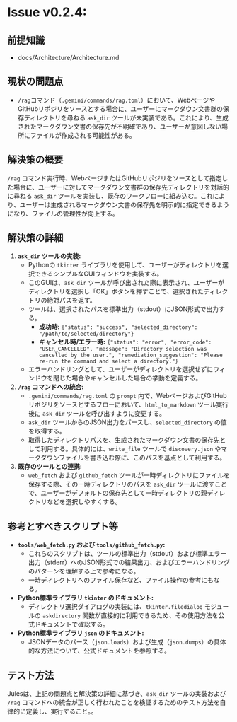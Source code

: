 # Issue v0.2.4:

## 前提知識
- docs/Architecture/Architecture.md

## 現状の問題点
- `/rag`コマンド（`.gemini/commands/rag.toml`）において、WebページやGitHubリポジリをソースとする場合に、ユーザーにマークダウン文書群の保存ディレクトリを尋ねる `ask_dir` ツールが未実装である。これにより、生成されたマークダウン文書の保存先が不明確であり、ユーザーが意図しない場所にファイルが作成される可能性がある。

## 解決策の概要
`/rag` コマンド実行時、WebページまたはGitHubリポジリをソースとして指定した場合に、ユーザーに対してマークダウン文書群の保存先ディレクトリを対話的に尋ねる `ask_dir` ツールを実装し、既存のワークフローに組み込む。これにより、ユーザーは生成されるマークダウン文書の保存先を明示的に指定できるようになり、ファイルの管理性が向上する。

## 解決策の詳細
1.  **`ask_dir` ツールの実装:**
    *   Pythonの `tkinter` ライブラリを使用して、ユーザーがディレクトリを選択できるシンプルなGUIウィンドウを実装する。
    *   このGUIは、`ask_dir` ツールが呼び出された際に表示され、ユーザーがディレクトリを選択し「OK」ボタンを押すことで、選択されたディレクトリの絶対パスを返す。
    *   ツールは、選択されたパスを標準出力（stdout）にJSON形式で出力する。
        *   **成功時:** `{"status": "success", "selected_directory": "/path/to/selected/directory"}`
        *   **キャンセル時/エラー時:** `{"status": "error", "error_code": "USER_CANCELLED", "message": "Directory selection was cancelled by the user.", "remediation_suggestion": "Please re-run the command and select a directory."}`
    *   エラーハンドリングとして、ユーザーがディレクトリを選択せずにウィンドウを閉じた場合やキャンセルした場合の挙動を定義する。
2.  **`/rag` コマンドへの統合:**
    *   `.gemini/commands/rag.toml` の `prompt` 内で、WebページおよびGitHubリポジリをソースとするフローにおいて、`html_to_markdown` ツール実行後に `ask_dir` ツールを呼び出すように変更する。
    *   `ask_dir` ツールからのJSON出力をパースし、`selected_directory` の値を取得する。
    *   取得したディレクトリパスを、生成されたマークダウン文書の保存先として利用する。具体的には、`write_file` ツールで `discovery.json` やマークダウンファイルを書き込む際に、このパスを基点として利用する。
3.  **既存のツールとの連携:**
    *   `web_fetch` および `github_fetch` ツールが一時ディレクトリにファイルを保存する際、その一時ディレクトリのパスを `ask_dir` ツールに渡すことで、ユーザーがデフォルトの保存先として一時ディレクトリの親ディレクトリなどを選択しやすくする。

## 参考とすべきスクリプト等
-   **`tools/web_fetch.py` および `tools/github_fetch.py`:**
    *   これらのスクリプトは、ツールの標準出力（stdout）および標準エラー出力（stderr）へのJSON形式での結果出力、およびエラーハンドリングのパターンを理解する上で参考になる。
    *   一時ディレクトリへのファイル保存など、ファイル操作の参考にもなる。
-   **Python標準ライブラリ `tkinter` のドキュメント:**
    *   ディレクトリ選択ダイアログの実装には、`tkinter.filedialog` モジュールの `askdirectory` 関数が直接的に利用できるため、その使用方法を公式ドキュメントで確認する。
-   **Python標準ライブラリ `json` のドキュメント:**
    *   JSONデータのパース（`json.loads`）および生成（`json.dumps`）の具体的な方法について、公式ドキュメントを参照する。

## テスト方法
Julesは、上記の問題点と解決策の詳細に基づき、`ask_dir` ツールの実装および `/rag` コマンドへの統合が正しく行われたことを検証するためのテスト方法を自律的に定義し、実行すること。。